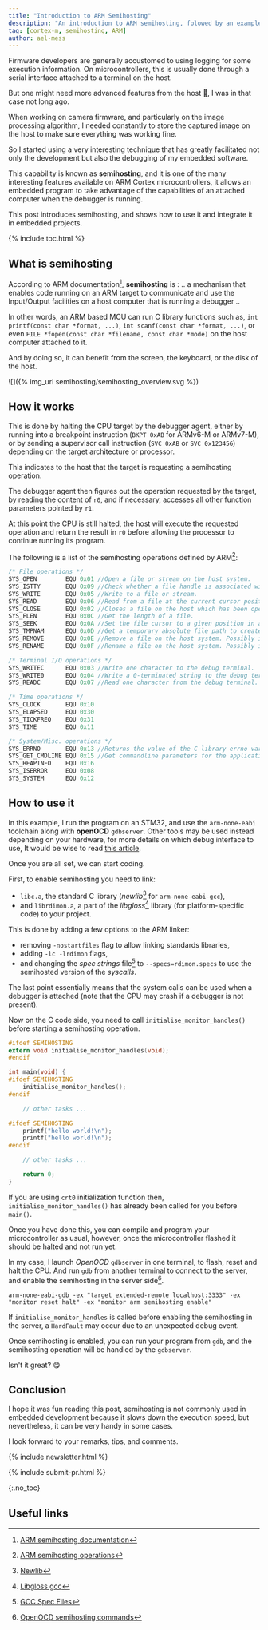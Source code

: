 ```yaml
---
title: "Introduction to ARM Semihosting"
description: "An introduction to ARM semihosting, folowed by an example with OpenOCD and arm-none-eabi toolchain"
tag: [cortex-m, semihosting, ARM]
author: ael-mess
---
```


Firmware developers are generally accustomed to using logging for some execution information. On microcontrollers, this is usually done through a serial interface attached to a terminal on the host.

But one might need more advanced features from the host 🤨, I was in that case not long ago.

When working on camera firmware, and particularly on the image processing algorithm, I needed constantly to store the captured image on the host to make sure everything was working fine.

So I started using a very interesting technique that has greatly facilitated not only the development but also the debugging of my embedded software.

This capability is known as **semihosting**, and it is one of the many interesting features available on ARM Cortex microcontrollers, it allows an embedded program to take advantage of the capabilities of an attached computer when the debugger is running.

<!-- excerpt start -->
This post introduces semihosting, and shows how to use it and integrate it in embedded projects.
<!-- excerpt end -->

{% include toc.html %}

## What is semihosting

According to ARM documentation[^1], **semihosting** is : .. a mechanism that enables code running on an ARM target to communicate and use the Input/Output facilities on a host computer that is running a debugger ..

In other words, an ARM based MCU can run C library functions such as, `int printf(const char *format, ...)`, `int scanf(const char *format, ...)`, or even `FILE *fopen(const char *filename, const char *mode)` on the host computer attached to it.

And by doing so, it can benefit from the screen, the keyboard, or the disk of the host.

![]({% img_url semihosting/semihosting_overview.svg %})

## How it works

This is done by halting the CPU target by the debugger agent, either by running into a breakpoint instruction (`BKPT 0xAB`  for ARMv6-M or ARMv7-M), or by sending a supervisor call instruction (`SVC 0xAB` or `SVC 0x123456`) depending on the target architecture or processor.

This indicates to the host that the target is requesting a semihosting operation.

The debugger agent then figures out the operation requested by the target, by reading the content of `r0`, and if necessary, accesses all other function parameters pointed by `r1`.

At this point the CPU is still halted, the host will execute the requested operation and return the result in `r0` before allowing the processor to continue running its program.

The following is a list of the semihosting operations defined by ARM[^2]:

```c
/* File operations */
SYS_OPEN        EQU 0x01 //Open a file or stream on the host system.
SYS_ISTTY       EQU 0x09 //Check whether a file handle is associated with a file or a stream/terminal such as stdout.
SYS_WRITE       EQU 0x05 //Write to a file or stream.
SYS_READ        EQU 0x06 //Read from a file at the current cursor position.
SYS_CLOSE       EQU 0x02 //Closes a file on the host which has been opened by SYS_OPEN.
SYS_FLEN        EQU 0x0C //Get the length of a file.
SYS_SEEK        EQU 0x0A //Set the file cursor to a given position in a file.
SYS_TMPNAM      EQU 0x0D //Get a temporary absolute file path to create a temporary file.
SYS_REMOVE      EQU 0x0E //Remove a file on the host system. Possibly insecure!
SYS_RENAME      EQU 0x0F //Rename a file on the host system. Possibly insecure!

/* Terminal I/O operations */
SYS_WRITEC      EQU 0x03 //Write one character to the debug terminal.
SYS_WRITE0      EQU 0x04 //Write a 0-terminated string to the debug terminal.
SYS_READC       EQU 0x07 //Read one character from the debug terminal.

/* Time operations */
SYS_CLOCK       EQU 0x10
SYS_ELAPSED     EQU 0x30
SYS_TICKFREQ    EQU 0x31
SYS_TIME        EQU 0x11

/* System/Misc. operations */
SYS_ERRNO       EQU 0x13 //Returns the value of the C library errno variable that is associated with the semihosting implementation.
SYS_GET_CMDLINE EQU 0x15 //Get commandline parameters for the application to run with (argc and argv for main())
SYS_HEAPINFO    EQU 0x16
SYS_ISERROR     EQU 0x08
SYS_SYSTEM      EQU 0x12
```

## How to use it

In this example, I run the program on an STM32, and use the `arm-none-eabi` toolchain along with **openOCD** `gdbserver`. Other tools may be used instead depending on your hardware, for more details on which debug interface to use, It would be wise to read [this article](https://interrupt.memfault.com/blog/a-deep-dive-into-arm-cortex-m-debug-interfaces).

Once you are all set, we can start coding.

First, to enable semihosting you need to link:
* `libc.a`, the standard C library (*newlib*[^3] for `arm-none-eabi-gcc`),
* and `librdimon.a`, a part of the *libgloss*[^4] library (for platform-specific code) to your project.

This is done by adding a few options to the ARM linker:
* removing `-nostartfiles` flag to allow linking standards libraries,
* adding `-lc -lrdimon` flags,
* and changing the *spec strings* file[^5] to `--specs=rdimon.specs` to use the semihosted version of the *syscalls*.

The last point essentially means that the system calls can be used when a debugger is attached (note that the CPU may crash if a debugger is not present).

Now on the C code side, you need to call `initialise_monitor_handles()` before starting a semihosting operation.

```c
#ifdef SEMIHOSTING
extern void initialise_monitor_handles(void);
#endif

int main(void) {
#ifdef SEMIHOSTING
  	initialise_monitor_handles();
#endif

  	// other tasks ...

#ifdef SEMIHOSTING
    printf("hello world!\n");
    printf("hello world!\n");
#endif

    // other tasks ...

  	return 0;
}
```

If you are using `crt0` initialization function then, `initialise_monitor_handles()` has already been called for you before `main()`.

Once you have done this, you can compile and program your microcontroller as usual, however, once the microcontroller flashed it should be halted and not run yet.

In my case, I launch *OpenOCD* `gdbserver` in one terminal, to flash, reset and halt the CPU. And run `gdb` from another terminal to connect to the server, and enable the semihosting in the server side[^6].

```shell
arm-none-eabi-gdb -ex "target extended-remote localhost:3333" -ex "monitor reset halt" -ex "monitor arm semihosting enable"
```

If `initialise_monitor_handles` is called before enabling the semihosting in the server, a `HardFault` may occur due to an unexpected debug event.

Once semihosting is enabled, you can run your program from `gdb`, and the semihosting operation will be handled by the `gdbserver`.

Isn't it great? 😋

## Conclusion

I hope it was fun reading this post, semihosting is not commonly used in embedded development because it slows down the execution speed, but nevertheless, it can be very handy in some cases.

I look forward to your remarks, tips, and comments.

<!-- Interrupt Keep START -->
{% include newsletter.html %}

{% include submit-pr.html %}
<!-- Interrupt Keep END -->

{:.no_toc}

## Useful links

<!-- prettier-ignore-start -->
[^1]: [ARM semihosting documentation](https://developer.arm.com/documentation/dui0471/i/semihosting/what-is-semihosting-?lang=en)
[^2]: [ARM semihosting operations](https://developer.arm.com/documentation/dui0471/i/semihosting/semihosting-operations?lang=en)
[^3]: [Newlib](https://www.embedded.com/embedding-with-gnu-newlib/)
[^4]: [Libgloss gcc](https://sca.uwaterloo.ca/coldfire/gcc-doc/docs/porting_1.html)
[^5]: [GCC Spec Files](https://gcc.gnu.org/onlinedocs/gcc/Spec-Files.html)
[^6]: [OpenOCD semihosting commands](http://openocd.org/doc/html/Architecture-and-Core-Commands.html#Architecture-and-Core-Commands)
<!-- prettier-ignore-end -->
